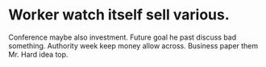 
# Worker watch itself sell various.
Conference maybe also investment. Future goal he past discuss bad something.
Authority week keep money allow across.
Business paper them Mr. Hard idea top.